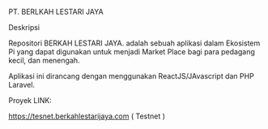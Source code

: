 PT. BERLKAH LESTARI JAYA

Deskripsi

Repositori BERKAH LESTARI JAYA. adalah sebuah aplikasi dalam Ekosistem Pi yang dapat digunakan untuk menjadi Market Place bagi para pedagang kecil, dan menengah.

Aplikasi ini dirancang dengan menggunakan ReactJS/JAvascript dan PHP Laravel. 

Proyek LINK:

https://tesnet.berkahlestarijaya.com ( Testnet )
